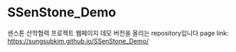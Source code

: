 # SSenStone_Demo
센스톤 산학협력 프로젝트 웹페이지 데모 버전을 올리는 repository입니다
page link: https://sungsubkim.github.io/SSenStone_Demo/
